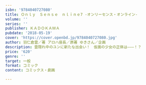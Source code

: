 ```yaml
---
isbn: '9784040727080'
title: Ｏｎｌｙ　Ｓｅｎｓｅ　ｎｌｉｎｅ7 ‐オンリーセンス・オンライン‐
volume: ''
series: ''
publisher: ＫＡＤＯＫＡＷＡ
pubdate: '2018-05-19'
cover: 'https://cover.openbd.jp/9784040727080.jpg'
author: 羽仁倉雲／著 アロハ座長／原著 ゆきさん／企画
description: 雲隠れ中のユンに新たな出会い！　仮面の少女の正体は―――！？
price: '620'
genre: ''
target: 一般
format: コミック
content: コミックス・劇画

---
```

